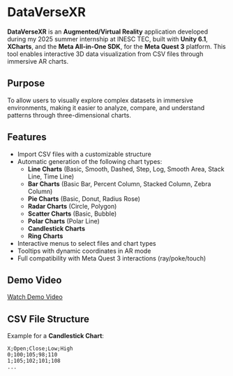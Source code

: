 # DataVerseXR

**DataVerseXR** is an **Augmented/Virtual Reality** application developed during my 2025 summer internship at INESC TEC, built with **Unity 6.1**, **XCharts**, and the **Meta All-in-One SDK**, for the **Meta Quest 3** platform. This tool enables interactive 3D data visualization from CSV files through immersive AR charts.  

## Purpose

To allow users to visually explore complex datasets in immersive environments, making it easier to analyze, compare, and understand patterns through three-dimensional charts.  

## Features

- Import CSV files with a customizable structure  
- Automatic generation of the following chart types:  
  - **Line Charts** (Basic, Smooth, Dashed, Step, Log, Smooth Area, Stack Line, Time Line)  
  - **Bar Charts** (Basic Bar, Percent Column, Stacked Column, Zebra Column)  
  - **Pie Charts** (Basic, Donut, Radius Rose)  
  - **Radar Charts** (Circle, Polygon)  
  - **Scatter Charts** (Basic, Bubble)  
  - **Polar Charts** (Polar Line)  
  - **Candlestick Charts**  
  - **Ring Charts**  
- Interactive menus to select files and chart types  
- Tooltips with dynamic coordinates in AR mode  
- Full compatibility with Meta Quest 3 interactions (ray/poke/touch)  

## Demo Video
[Watch Demo Video]([https://drive.google.com/file/d/XXXXXXXXXXXX/view?usp=sharing](https://drive.google.com/file/d/1pRJVKFX-BMJ3TjJhTwCZxWppejEEoyHm/view?usp=drive_link))



## CSV File Structure  

Example for a **Candlestick Chart**:  

```csv
X;Open;Close;Low;High
0;100;105;98;110
1;105;102;101;108
...

